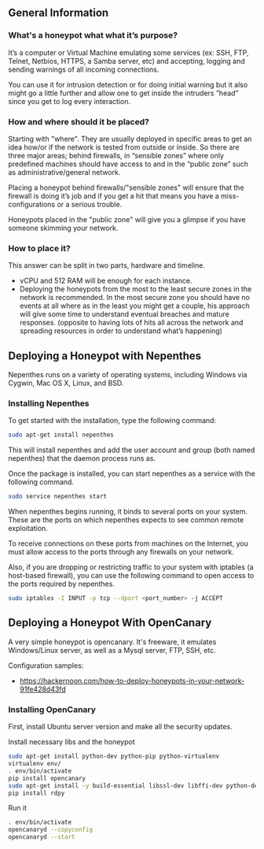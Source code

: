 ## General Information

### What's a honeypot what what it’s purpose?

It’s a computer or Virtual Machine emulating some services (ex:  SSH, FTP, Telnet, Netbios, HTTPS, a Samba server, etc) and accepting, logging and sending warnings of all incoming connections.

You can use it for intrusion detection or for doing initial warning but it also might go a little further and allow one to get inside the intruders ”head” since you get to log every interaction.

### How and where should it be placed?

Starting with "where". They are usually deployed in specific areas to get an idea how/or if the network is tested from outside or inside.
So there are three major areas; behind firewalls, in “sensible zones” where only predefined machines should have access to and in the “public zone” such as administrative/general network.

Placing a honeypot behind firewalls/"sensible zones" will ensure that the firewall is doing it’s job and if you get a hit that means you have a miss-configurations or a serious trouble.

Honeypots placed in the "public zone" will give you a glimpse if you have someone skimming your network.

### How to place it?

This answer can be split in two parts, hardware and timeline.
* vCPU and 512 RAM will be enough for each instance.
* Deploying the honeypots from the most to the least secure zones in the network is recommended. In the most secure zone you should have no events at all where as in the least you might get a couple, his approach will give some time to understand eventual breaches and mature responses. (opposite to having lots of hits all across the network and spreading resources in order to understand what’s happening)

## Deploying a Honeypot with Nepenthes

Nepenthes runs on a variety of operating systems, including Windows via Cygwin, Mac OS X, Linux, and BSD.

### Installing Nepenthes

To get started with the installation, type the following command:

```bash
sudo apt-get install nepenthes
```

This will install nepenthes and add the user account and group (both named nepenthes) that the daemon process runs as.

Once the package is installed, you can start nepenthes as a service with the following command.

```bash
sudo service nepenthes start
```

When nepenthes begins running, it binds to several ports on your system.
These are the ports on which nepenthes expects to see common remote exploitation.

To receive connections on these ports from machines on the Internet, you must allow access to the ports through any firewalls on your network.

Also, if you are dropping or restricting traffic to your system with iptables (a host-based firewall), you can use the
following command to open access to the ports required by nepenthes.

```bash
sudo iptables -I INPUT -p tcp --dport <port_number> -j ACCEPT
```

## Deploying a Honeypot With OpenCanary

A very simple honeypot is opencanary. 
It's freeware, it emulates Windows/Linux server, as well as a Mysql server, FTP, SSH, etc.

Configuration samples:
- https://hackernoon.com/how-to-deploy-honeypots-in-your-network-91fe428d43fd

### Installing OpenCanary

First, install Ubuntu server version and make all the security updates.

Install necessary libs and the honeypot

```bash
sudo apt-get install python-dev python-pip python-virtualenv
virtualenv env/
. env/bin/activate
pip install opencanary
sudo apt-get install -y build-essential libssl-dev libffi-dev python-dev
pip install rdpy
```


Run it

```bash
. env/bin/activate
opencanaryd --copyconfig
opencanaryd --start
```